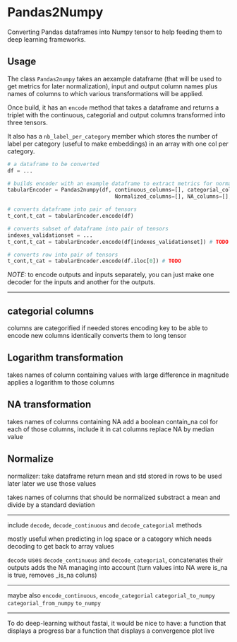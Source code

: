 # Pandas2Numpy

Converting Pandas dataframes into Numpy tensor to help feeding them to deep learning frameworks.

## Usage

The class `Pandas2numpy` takes an aexample dataframe (that will be used to get metrics for later normalization), input and output column names plus names of columns to which various transformations will be applied.

Once build, it has an `encode` method that takes a dataframe and returns a triplet with the continuous, categorial and output columns transformed into three tensors.

It also has a `nb_label_per_category` member which stores the number of label per category (useful to make embeddings) in an array with one col per category.

```python
# a dataframe to be converted
df = ...

# builds encoder with an example dataframe to extract metrics for normalization
tabularEncoder = Pandas2numpy(df, continuous_columns=[], categorial_columns=[],
							      Normalized_columns=[], NA_columns=[], Log_columns=[])

# converts dataframe into pair of tensors
t_cont,t_cat = tabularEncoder.encode(df)

# converts subset of dataframe into pair of tensors
indexes_validationset = ...
t_cont,t_cat = tabularEncoder.encode(df[indexes_validationset]) # TODO

# converts row into pair of tensors
t_cont,t_cat = tabularEncoder.encode(df.iloc[0]) # TODO
```

*NOTE:* to encode outputs and inputs separately, you can just make one decoder for the inputs and another for the outputs.

-------------------------------------------------------------------------------------------------------

## categorial columns

columns are categorified if needed
stores encoding key to be able to encode new columns identically
converts them to long tensor

## Logarithm transformation
 
takes names of column containing values with large difference in magnitude
applies a logarithm to those columns

## NA transformation
 
takes names of columns containing NA
add a boolean contain_na col for each of those columns, include it in cat columns
replace NA by median value
 
## Normalize

normalizer:
take dataframe
return mean and std stored in rows to be used later
later we use those values

takes names of columns that should be normalized
substract a mean and divide by a standard deviation

-------------------------------------------------------------------------------------------------------

include `decode`, `decode_continuous` and `decode_categorial` methods

mostly useful when predicting in log space or a category
which needs decoding to get back to array values

`decode` uses `decode_continuous` and `decode_categorial`,
concatenates their outputs
adds the NA managing into account (turn values into NA were is_na is true, removes _is_na coluns)

-------------------------------------------------------------------------------------------------------

maybe also `encode_continuous`, `encode_categorial`
`categorial_to_numpy`
`categorial_from_numpy`
`to_numpy`

-------------------------------------------------------------------------------------------------------

To do deep-learning without fastai, it would be nice to have:
a function that displays a progress bar
a function that displays a convergence plot live

